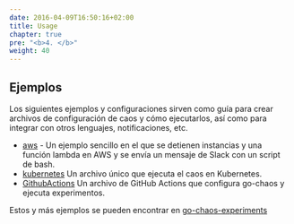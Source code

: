 ```yaml
---
date: 2016-04-09T16:50:16+02:00
title: Usage
chapter: true
pre: "<b>4. </b>"
weight: 40
---
```

## Ejemplos
Los siguientes ejemplos y configuraciones sirven como guía para crear archivos de configuración de caos y cómo ejecutarlos, así como para integrar con otros lenguajes, notificaciones, etc.

* [aws](aws) -  Un ejemplo sencillo en el que se detienen instancias y una función lambda en AWS y se envía un mensaje de Slack con un script de bash.
* [kubernetes](k8s) Un archivo único que ejecuta el caos en Kubernetes.
* [GithubActions](https://github.com/gochaos-app/go-chaos-experiments/blob/main/.github/workflows/main_aws.yaml) Un archivo de GitHub Actions que configura go-chaos y ejecuta experimentos.


Estos y más ejemplos se pueden encontrar en [go-chaos-experiments](https://github.com/gochaos-app/go-chaos-experiments)
